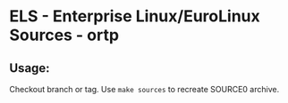 # ELS - Enterprise Linux/EuroLinux Sources - ortp
 
## Usage:
  Checkout branch or tag. Use `make sources` to recreate  SOURCE0 archive.
